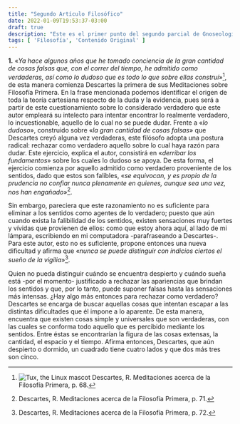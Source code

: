 ```yaml
---
title: "Segundo Artículo Filosófico"
date: 2022-01-09T19:53:37-03:00
draft: true
description: "Este es el primer punto del segundo parcial de Gnoseología. El tema a tratar es Descartes."
tags: [ 'Filosofía', 'Contenido Original' ]
---
```


**1.** «_Ya hace algunos años que he tomado conciencia de la gran cantidad de cosas falsas que, con el correr del tiempo, he admitido como verdaderas, así como lo dudoso que es todo lo que sobre ellas construí_»[^1], de esta manera comienza Descartes la primera de sus Meditaciones sobre Filosofía Primera. En la frase mencionada podemos identificar el origen de toda la teoría cartesiana respecto de la duda y la evidencia, pues será a partir de este cuestionamiento sobre lo considerado verdadero que este autor empleará su intelecto para intentar encontrar lo realmente verdadero, lo incuestionable, aquello de lo cual no se puede dudar.
Frente a «_lo dudoso_», construido sobre «_la gran cantidad de cosas falsas_» que Descartes creyó alguna vez verdaderas, este filósofo adopta una postura radical: rechazar como verdadero aquello sobre lo cual haya razón para dudar. Este ejercicio, explica el autor, consistirá en «_derribar los fundamentos_» sobre los cuales lo dudoso se apoya. De esta forma, el ejercicio comienza por aquello admitido como verdadero proveniente de los sentidos, dado que estos son falibles, «_se equivocan, y es propio de la prudencia no confiar nunca plenamente en quienes, aunque sea una vez, nos han engañado_»[^2].

Sin embargo, pareciera que este razonamiento no es suficiente para eliminar a los sentidos como agentes de lo verdadero; puesto que aún cuando exista la falibilidad de los sentidos, existen sensaciones muy fuertes y vívidas que provienen de ellos: como que estoy ahora aquí, al lado de mi lámpara, escribiendo en mi computadora -parafraseando a Descartes-. Para este autor, esto no es suficiente, propone entonces una nueva dificultad y afirma que «_nunca se puede distinguir con indicios ciertos el sueño de la vigilia_»[^3].

Quien no pueda distinguir cuándo se encuentra despierto y cuándo sueña está -por el momento- justificado a rechazar las apariencias que brindan los sentidos y que, por lo tanto, puede suponer falsas hasta las sensaciones más intensas. ¿Hay algo más entonces para rechazar como verdadero? Descartes se encarga de buscar aquellas cosas que intentan escapar a las distintas dificultades que él impone a lo aparente. De esta manera, encuentra que existen cosas simple y universales que son verdaderas, con las cuales se conforma todo aquello que es percibido mediante los sentidos. Entre éstas se encontrarían la figura de las cosas extensas, la cantidad, el espacio y el tiempo. Afirma entonces, Descartes, que aún despierto o dormido, un cuadrado tiene cuatro lados y que dos más tres son cinco.

[^1]: ![Tux, the Linux mascot](/images/tux.png) Descartes, R. Meditaciones acerca de la Filosofía Primera, p. 68.
[^2]: Descartes, R. Meditaciones acerca de la Filosofía Primera, p. 71.
[^3]: Descartes, R. Meditaciones acerca de la Filosofía Primera, p. 72.
